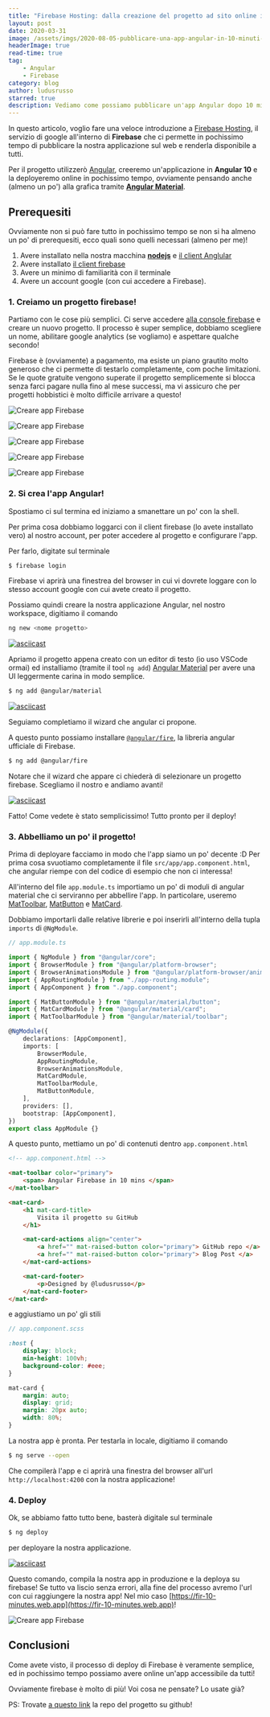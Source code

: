 ```yaml
---
title: "Firebase Hosting: dalla creazione del progetto ad sito online in 10 minuti"
layout: post
date: 2020-03-31
image: /assets/imgs/2020-08-05-pubblicare-una-app-angular-in-10-minuti-con-firebase-hosting/main.jpeg
headerImage: true
read-time: true
tag:
    - Angular
    - Firebase
category: blog
author: ludusrusso
starred: true
description: Vediamo come possiamo pubblicare un'app Angular dopo 10 minuti dalla creazione del progetto sfruttando firebase hosting
---
```


In questo articolo, voglio fare una veloce introduzione a [Firebase Hosting](https://firebase.google.com/),
il servizio di google all'interno di **Firebase** che ci permette in pochissimo tempo di pubblicare
la nostra applicazione sul web e renderla disponibile a tutti.

Per il progetto utilizzerò [Angular](https://angular.io/), creeremo un'applicazione in **Angular 10** e
la deployeremo online in pochissimo tempo, ovviamente pensando anche (almeno un po') alla grafica
tramite [**Angular Material**](https://material.angular.io/).

## Prerequesiti

Ovviamente non si può fare tutto in pochissimo tempo se non si ha almeno un po' di prerequesiti, ecco
quali sono quelli necessari (almeno per me)!

1. Avere installato nella nostra macchina [**nodejs**](https://nodejs.org/it/) e [il client Anglular](https://angular.io/cli)
2. Avere installato [il client firebase](https://firebase.google.com/docs/cli)
3. Avere un minimo di familiarità con il terminale
4. Avere un account google (con cui accedere a Firebase).

### 1. Creiamo un progetto firebase!

Partiamo con le cose più semplici. Ci serve accedere [alla console firebase](https://console.firebase.google.com) e creare un nuovo progetto. Il processo è super semplice, dobbiamo scegliere un nome, abilitare google analytics (se vogliamo) e aspettare qualche secondo!

Firebase è (ovviamente) a pagamento, ma esiste un piano grautito molto generoso che ci permette di testarlo completamente, com poche limitazioni. Se le quote gratuite vengono superate il progetto semplicemente si blocca senza farci pagare nulla fino al mese successi, ma vi assicuro che per progetti hobbistici è molto difficile arrivare a questo!

![Creare app Firebase](/assets/imgs/2020-08-05-pubblicare-una-app-angular-in-10-minuti-con-firebase-hosting/firebase-1.png)

![Creare app Firebase](/assets/imgs/2020-08-05-pubblicare-una-app-angular-in-10-minuti-con-firebase-hosting/firebase-2.png)

![Creare app Firebase](/assets/imgs/2020-08-05-pubblicare-una-app-angular-in-10-minuti-con-firebase-hosting/firebase-3.png)

![Creare app Firebase](/assets/imgs/2020-08-05-pubblicare-una-app-angular-in-10-minuti-con-firebase-hosting/firebase-4.png)

![Creare app Firebase](/assets/imgs/2020-08-05-pubblicare-una-app-angular-in-10-minuti-con-firebase-hosting/firebase-5.png)

### 2. Si crea l'app Angular!

Spostiamo ci sul termina ed iniziamo a smanettare un po' con la shell.

Per prima cosa dobbiamo loggarci con il client firebase (lo avete installato vero) al nostro account, per poter accedere al progetto e configurare l'app.

Per farlo, digitate sul terminale

```bash
$ firebase login
```

Firebase vi aprirà una finestrea del browser in cui vi dovrete loggare con lo stesso account google con cui avete creato il progetto.

Possiamo quindi creare la nostra applicazione Angular, nel nostro workspace, digitiamo il comando

```bash
ng new <nome progetto>
```

[![asciicast](https://asciinema.org/a/aMKnWHeicTOAWuoEvzieR6RPh.svg)](https://asciinema.org/a/aMKnWHeicTOAWuoEvzieR6RPh)

Apriamo il progetto appena creato con un editor di testo (io uso VSCode ormai) ed installiamo (tramite il tool `ng add`) [Angular Material](https://material.angular.io/) per avere una UI leggermente carina in modo semplice.

```bash
$ ng add @angular/material
```

[![asciicast](https://asciinema.org/a/6Wd52K6z8yHc743OV3Q9xZlp1.svg)](https://asciinema.org/a/6Wd52K6z8yHc743OV3Q9xZlp1)

Seguiamo completiamo il wizard che angular ci propone.

A questo punto possiamo installare [`@angular/fire`](https://github.com/angular/angularfire), la libreria angular ufficiale di Firebase.

```bash
$ ng add @angular/fire
```

Notare che il wizard che appare ci chiederà di selezionare un progetto firebase. Scegliamo il nostro e andiamo avanti!

[![asciicast](https://asciinema.org/a/6Be0gm8tXsJMSXQokSV20nK5a.svg)](https://asciinema.org/a/6Be0gm8tXsJMSXQokSV20nK5a)

Fatto! Come vedete è stato semplicissimo! Tutto pronto per il deploy!

### 3. Abbelliamo un po' il progetto!

Prima di deployare facciamo in modo che l'app siamo un po' decente :D
Per prima cosa svuotiamo completamente il file `src/app/app.component.html`, che angular riempe con del codice di esempio che non ci interessa!

All'interno del file `app.module.ts` importiamo un po' di moduli di angular material che ci serviranno per abbellire l'app. In particolare, useremo [MatToolbar](https://material.angular.io/components/toolbar/overview), [MatButton](https://material.angular.io/components/button/overview) e [MatCard](https://material.angular.io/components/card/overview).

Dobbiamo importarli dalle relative librerie e poi inserirli all'interno della tupla `imports` di `@NgModule`.

```ts
// app.module.ts

import { NgModule } from "@angular/core";
import { BrowserModule } from "@angular/platform-browser";
import { BrowserAnimationsModule } from "@angular/platform-browser/animations";
import { AppRoutingModule } from "./app-routing.module";
import { AppComponent } from "./app.component";

import { MatButtonModule } from "@angular/material/button";
import { MatCardModule } from "@angular/material/card";
import { MatToolbarModule } from "@angular/material/toolbar";

@NgModule({
    declarations: [AppComponent],
    imports: [
        BrowserModule,
        AppRoutingModule,
        BrowserAnimationsModule,
        MatCardModule,
        MatToolbarModule,
        MatButtonModule,
    ],
    providers: [],
    bootstrap: [AppComponent],
})
export class AppModule {}
```

A questo punto, mettiamo un po' di contenuti dentro `app.component.html`

```html
<!-- app.component.html -->

<mat-toolbar color="primary">
    <span> Angular Firebase in 10 mins </span>
</mat-toolbar>

<mat-card>
    <h1 mat-card-title>
        Visita il progetto su GitHub
    </h1>

    <mat-card-actions align="center">
        <a href="" mat-raised-button color="primary"> GitHub repo </a>
        <a href="" mat-raised-button color="primary"> Blog Post </a>
    </mat-card-actions>

    <mat-card-footer>
        <p>Designed by @ludusrusso</p>
    </mat-card-footer>
</mat-card>
```

e aggiustiamo un po' gli stili

```scss
// app.component.scss

:host {
    display: block;
    min-height: 100vh;
    background-color: #eee;
}

mat-card {
    margin: auto;
    display: grid;
    margin: 20px auto;
    width: 80%;
}
```

La nostra app è pronta. Per testarla in locale, digitiamo il comando

```bash
$ ng serve --open
```

Che compilerà l'app e ci aprirà una finestra del browser all'url `http://localhost:4200` con la nostra applicazione!

### 4. Deploy

Ok, se abbiamo fatto tutto bene, basterà digitale sul terminale

```bash
$ ng deploy
```

per deployare la nostra applicazione.

[![asciicast](https://asciinema.org/a/wjSdIKxgFJ8DsiGzkTKb5xAiS.svg)](https://asciinema.org/a/wjSdIKxgFJ8DsiGzkTKb5xAiS)

Questo comando, compila la nostra app in produzione e la deploya su firebase! Se tutto va liscio senza errori, alla fine del processo avremo l'url con cui raggiungere la nostra app! Nel mio caso [https://fir-10-minutes.web.app](https://fir-10-minutes.web.app)!

![Creare app Firebase](/assets/imgs/2020-08-05-pubblicare-una-app-angular-in-10-minuti-con-firebase-hosting/app.png)

## Conclusioni

Come avete visto, il processo di deploy di Firebase è veramente semplice, ed in pochissimo tempo possiamo avere online un'app accessibile da tutti!

Ovviamente firebase è molto di più! Voi cosa ne pensate? Lo usate già?

PS: Trovate [a questo link]() la repo del progetto su github!
